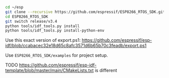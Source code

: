```sh
cd ~/esp
git clone --recursive https://github.com/espressif/ESP8266_RTOS_SDK.git
cd ESP8266_RTOS_SDK
git switch release/v3.4
python tools/idf_tools.py install
python tools/idf_tools.py install-python-env

```

Use this exact version of export.ps1: https://github.com/espressif/esp-idf/blob/ccabacec32e18d65c8afc3571d6b65b70c3feadb/export.ps1

Use `ESP8266_RTOS_SDK/examples` for project setup.

TODO https://github.com/espressif/esp-idf-template/blob/master/main/CMakeLists.txt is different

